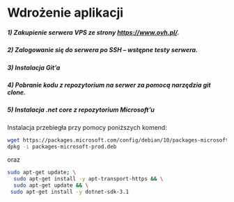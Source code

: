 # Wdrożenie aplikacji

##### 1)	Zakupienie serwera VPS ze strony https://www.ovh.pl/. 
##### 2)	Zalogowanie się do serwera po SSH – wstępne testy serwera.
##### 3)	Instalacja Git’a
##### 4)	Pobranie kodu z repozytorium na serwer za pomocą narzędzia git clone.
##### 5)	Instalacja .net core z repozytorium Microsoft’u

Instalacja przebiegła przy pomocy poniższych komend:

```sh
wget https://packages.microsoft.com/config/debian/10/packages-microsoft-prod.deb -O packages-microsoft-prod.deb
dpkg -i packages-microsoft-prod.deb
```
oraz
```sh
sudo apt-get update; \
  sudo apt-get install -y apt-transport-https && \
  sudo apt-get update && \
 sudo apt-get install -y dotnet-sdk-3.1
```

